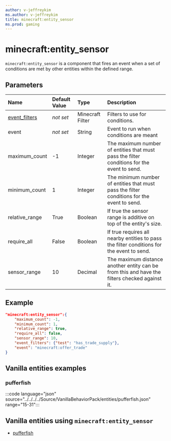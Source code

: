 ```yaml
---
author: v-jeffreykim
ms.author: v-jeffreykim
title: minecraft:entity_sensor
ms.prod: gaming
---
```


# minecraft:entity_sensor

`minecraft:entity_sensor` is a component that fires an event when a set of conditions are met by other entities within the defined range.

## Parameters

|Name |Default Value  |Type  |Description  |
|:----------|:----------|:----------|:----------|
| [event_filters](../FilterList.md)| *not set*|Minecraft Filter |Filters to use for conditions.  |
| event| *not set*|String |Event to run when conditions are meant |
| maximum_count| -1| Integer| The maximum number of entities that must pass the filter conditions for the event to send. |
| minimum_count| 1| Integer| The minimum number of entities that must pass the filter conditions for the event to send. |
| relative_range| True| Boolean| If true the sensor range is additive on top of the entity's size. |
| require_all| False| Boolean| If true requires all nearby entities to pass the filter conditions for the event to send. |
| sensor_range| 10| Decimal| The maximum distance another entity can be from this and have the filters checked against it. |

## Example

```json
"minecraft:entity_sensor":{
    "maximum_count": -1,
    "minimum_count": 1,
    "relative_range": true,
    "require_all": false,
    "sensor_range": 10,
    "event_filters": {"test": "has_trade_supply"},
    "event": "minecraft:offer_trade"
}
```

## Vanilla entities examples

### pufferfish

:::code language="json" source="../../../../Source/VanillaBehaviorPack/entities/pufferfish.json" range="15-31":::

## Vanilla entities using `minecraft:entity_sensor`

- [pufferfish](../../../../Source/VanillaBehaviorPack_Snippets/entities/pufferfish.md)
